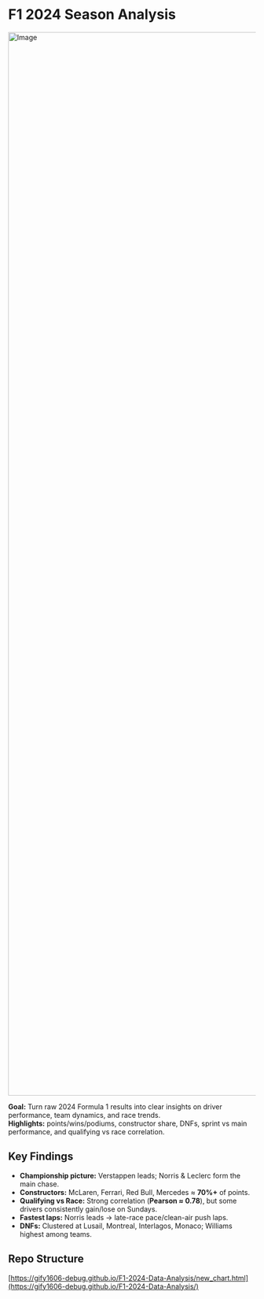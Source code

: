 # F1 2024 Season Analysis
<img width="3840" height="2160" alt="Image" src="https://github.com/user-attachments/assets/3211c080-66fe-4ed1-96f0-c6528db094c6" />

**Goal:** Turn raw 2024 Formula 1 results into clear insights on driver performance, team dynamics, and race trends.  
**Highlights:** points/wins/podiums, constructor share, DNFs, sprint vs main performance, and qualifying vs race correlation.

## Key Findings
- **Championship picture:** Verstappen leads; Norris & Leclerc form the main chase.
- **Constructors:** McLaren, Ferrari, Red Bull, Mercedes ≈ **70%+** of points.
- **Qualifying vs Race:** Strong correlation (**Pearson ≈ 0.78**), but some drivers consistently gain/lose on Sundays.
- **Fastest laps:** Norris leads → late-race pace/clean-air push laps.
- **DNFs:** Clustered at Lusail, Montreal, Interlagos, Monaco; Williams highest among teams.

## Repo Structure

[https://gify1606-debug.github.io/F1-2024-Data-Analysis/new_chart.html](https://gify1606-debug.github.io/F1-2024-Data-Analysis/)
